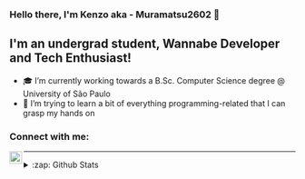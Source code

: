 ### Hello there, I'm Kenzo aka - Muramatsu2602 👋


## I'm an undergrad student, Wannabe Developer and Tech Enthusiast!
- 🎓 I’m currently working towards a B.Sc. Computer Science degree @ University of São Paulo
- 🌱 I’m trying to learn a bit of everything programming-related that I can grasp my hands on

### Connect with me:
[<img align="left" alt="Muramatsu2602 | LinkedIn" width="22px" src="https://cdn.jsdelivr.net/npm/simple-icons@v3/icons/linkedin.svg" />][linkedin]

[linkedin]: https://www.linkedin.com/in/pedro-kenzo-m-5345281a7
---

<details>
  <summary>:zap: Github Stats</summary>

  <img align="left" alt="Muramatsu2602's Github Stats" src="https://github-readme-stats.codestackr.vercel.app/api?username=codeSTACKr&show_icons=true&hide_border=true" />

</details>
<!-- Variables in README.md -->

